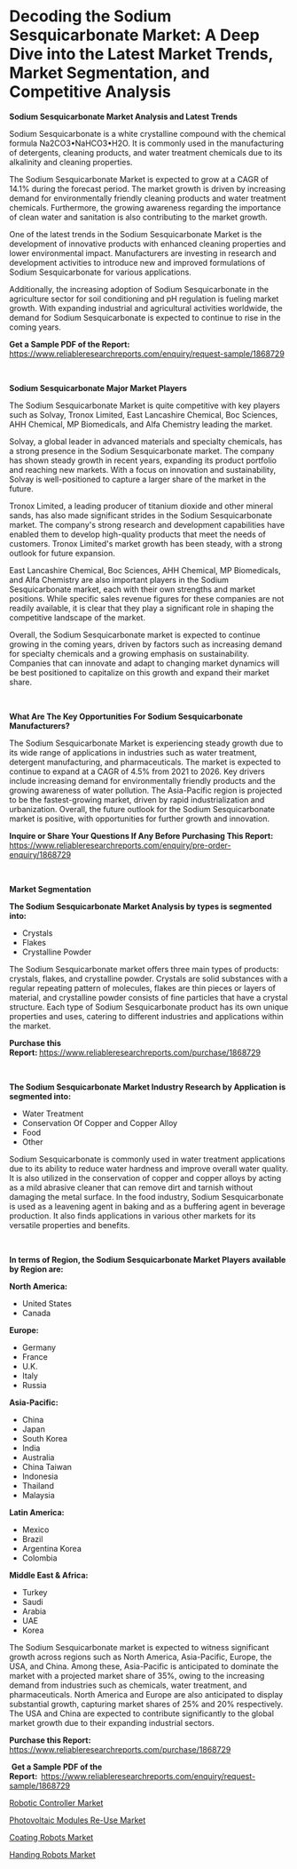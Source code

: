 <p><h1>Decoding the Sodium Sesquicarbonate Market: A Deep Dive into the Latest Market Trends, Market Segmentation, and Competitive Analysis</h1></p><p><strong>Sodium Sesquicarbonate Market Analysis and Latest Trends</strong></p>
<p><p>Sodium Sesquicarbonate is a white crystalline compound with the chemical formula Na2CO3•NaHCO3•H2O. It is commonly used in the manufacturing of detergents, cleaning products, and water treatment chemicals due to its alkalinity and cleaning properties.</p><p>The Sodium Sesquicarbonate Market is expected to grow at a CAGR of 14.1% during the forecast period. The market growth is driven by increasing demand for environmentally friendly cleaning products and water treatment chemicals. Furthermore, the growing awareness regarding the importance of clean water and sanitation is also contributing to the market growth.</p><p>One of the latest trends in the Sodium Sesquicarbonate Market is the development of innovative products with enhanced cleaning properties and lower environmental impact. Manufacturers are investing in research and development activities to introduce new and improved formulations of Sodium Sesquicarbonate for various applications.</p><p>Additionally, the increasing adoption of Sodium Sesquicarbonate in the agriculture sector for soil conditioning and pH regulation is fueling market growth. With expanding industrial and agricultural activities worldwide, the demand for Sodium Sesquicarbonate is expected to continue to rise in the coming years.</p></p>
<p><strong>Get a Sample PDF of the Report:&nbsp;</strong> <a href="https://www.reliableresearchreports.com/enquiry/request-sample/1868729">https://www.reliableresearchreports.com/enquiry/request-sample/1868729</a></p>
<p>&nbsp;</p>
<p><strong>Sodium Sesquicarbonate Major Market Players</strong></p>
<p><p>The Sodium Sesquicarbonate Market is quite competitive with key players such as Solvay, Tronox Limited, East Lancashire Chemical, Boc Sciences, AHH Chemical, MP Biomedicals, and Alfa Chemistry leading the market. </p><p>Solvay, a global leader in advanced materials and specialty chemicals, has a strong presence in the Sodium Sesquicarbonate market. The company has shown steady growth in recent years, expanding its product portfolio and reaching new markets. With a focus on innovation and sustainability, Solvay is well-positioned to capture a larger share of the market in the future.</p><p>Tronox Limited, a leading producer of titanium dioxide and other mineral sands, has also made significant strides in the Sodium Sesquicarbonate market. The company's strong research and development capabilities have enabled them to develop high-quality products that meet the needs of customers. Tronox Limited's market growth has been steady, with a strong outlook for future expansion.</p><p>East Lancashire Chemical, Boc Sciences, AHH Chemical, MP Biomedicals, and Alfa Chemistry are also important players in the Sodium Sesquicarbonate market, each with their own strengths and market positions. While specific sales revenue figures for these companies are not readily available, it is clear that they play a significant role in shaping the competitive landscape of the market.</p><p>Overall, the Sodium Sesquicarbonate market is expected to continue growing in the coming years, driven by factors such as increasing demand for specialty chemicals and a growing emphasis on sustainability. Companies that can innovate and adapt to changing market dynamics will be best positioned to capitalize on this growth and expand their market share.</p></p>
<p>&nbsp;</p>
<p><strong>What Are The Key Opportunities For Sodium Sesquicarbonate Manufacturers?</strong></p>
<p><p>The Sodium Sesquicarbonate Market is experiencing steady growth due to its wide range of applications in industries such as water treatment, detergent manufacturing, and pharmaceuticals. The market is expected to continue to expand at a CAGR of 4.5% from 2021 to 2026. Key drivers include increasing demand for environmentally friendly products and the growing awareness of water pollution. The Asia-Pacific region is projected to be the fastest-growing market, driven by rapid industrialization and urbanization. Overall, the future outlook for the Sodium Sesquicarbonate market is positive, with opportunities for further growth and innovation.</p></p>
<p><strong>Inquire or Share Your Questions If Any Before Purchasing This Report:</strong> <a href="https://www.reliableresearchreports.com/enquiry/pre-order-enquiry/1868729">https://www.reliableresearchreports.com/enquiry/pre-order-enquiry/1868729</a></p>
<p>&nbsp;</p>
<p><strong>Market Segmentation</strong></p>
<p><strong>The Sodium Sesquicarbonate Market Analysis by types is segmented into:</strong></p>
<p><ul><li>Crystals</li><li>Flakes</li><li>Crystalline Powder</li></ul></p>
<p><p>The Sodium Sesquicarbonate market offers three main types of products: crystals, flakes, and crystalline powder. Crystals are solid substances with a regular repeating pattern of molecules, flakes are thin pieces or layers of material, and crystalline powder consists of fine particles that have a crystal structure. Each type of Sodium Sesquicarbonate product has its own unique properties and uses, catering to different industries and applications within the market.</p></p>
<p><strong>Purchase this Report:&nbsp;</strong><a href="https://www.reliableresearchreports.com/purchase/1868729">https://www.reliableresearchreports.com/purchase/1868729</a></p>
<p>&nbsp;</p>
<p><strong>The Sodium Sesquicarbonate Market Industry Research by Application is segmented into:</strong></p>
<p><ul><li>Water Treatment</li><li>Conservation Of Copper and Copper Alloy</li><li>Food</li><li>Other</li></ul></p>
<p><p>Sodium Sesquicarbonate is commonly used in water treatment applications due to its ability to reduce water hardness and improve overall water quality. It is also utilized in the conservation of copper and copper alloys by acting as a mild abrasive cleaner that can remove dirt and tarnish without damaging the metal surface. In the food industry, Sodium Sesquicarbonate is used as a leavening agent in baking and as a buffering agent in beverage production. It also finds applications in various other markets for its versatile properties and benefits.</p></p>
<p>&nbsp;</p>
<p><strong>In terms of Region, the Sodium Sesquicarbonate Market Players available by Region are:</strong></p>
<p>
    <p> <strong> North America: </strong>
        <ul>
            <li>United States</li>
            <li>Canada</li>
        </ul>
        </p> 
    <p> <strong> Europe: </strong>
        <ul>
            <li>Germany</li>
            <li>France</li>
            <li>U.K.</li>
            <li>Italy</li>
            <li>Russia</li>
        </ul>
        </p> 
    <p> <strong> Asia-Pacific: </strong>
        <ul>
            <li>China</li>
            <li>Japan</li>
            <li>South Korea</li>
            <li>India</li>
            <li>Australia</li>
            <li>China Taiwan</li>
            <li>Indonesia</li>
            <li>Thailand</li>
            <li>Malaysia</li>
        </ul>
        </p> 
    <p> <strong> Latin America: </strong>
        <ul>
            <li>Mexico</li>
            <li>Brazil</li>
            <li>Argentina Korea</li>
            <li>Colombia</li>
        </ul>
        </p> 
    <p> <strong> Middle East & Africa: </strong>
        <ul>
            <li>Turkey</li>
            <li>Saudi</li>
            <li>Arabia</li>
            <li>UAE</li>
            <li>Korea</li>
        </ul>
    </p>
    </p>
<p><p>The Sodium Sesquicarbonate market is expected to witness significant growth across regions such as North America, Asia-Pacific, Europe, the USA, and China. Among these, Asia-Pacific is anticipated to dominate the market with a projected market share of 35%, owing to the increasing demand from industries such as chemicals, water treatment, and pharmaceuticals. North America and Europe are also anticipated to display substantial growth, capturing market shares of 25% and 20% respectively. The USA and China are expected to contribute significantly to the global market growth due to their expanding industrial sectors.</p></p>
<p><strong>Purchase this Report: </strong><a href="https://www.reliableresearchreports.com/purchase/1868729">https://www.reliableresearchreports.com/purchase/1868729</a></p>
<p>&nbsp;<strong>Get a Sample PDF of the Report:&nbsp;&nbsp;</strong><a href="https://www.reliableresearchreports.com/enquiry/request-sample/1868729">https://www.reliableresearchreports.com/enquiry/request-sample/1868729</a></p>
<p><strong></strong></p>
<p><p><a href="https://view.publitas.com/reportprime-1/robotic-controller-market-research-report-provides-thorough-industry-overview-which-offers-an-in-depth-analysis-of-product-trends-and-new-market-divisions/">Robotic Controller Market</a></p><p><a href="https://simplistic-meeting-7ee.notion.site/Photovoltaic-Modules-Re-Use-Market-Provides-a-Comprehensive-Analysis-Including-a-Macro-Overview-of-t-7a2d667e749747709cd065ca383b6d6d">Photovoltaic Modules Re-Use Market</a></p><p><a href="https://view.publitas.com/reportprime-1/coating-robots-market-size-and-growth-market-segmentation-regional-and-country-breakdowns-and-market-trends-for-period-from-2023-2030/">Coating Robots Market</a></p><p><a href="https://view.publitas.com/reportprime-1/handing-robots-market-a-comprehensive-report-of-its-market-share-growth-trends-2023-2030/">Handing Robots Market</a></p></p>